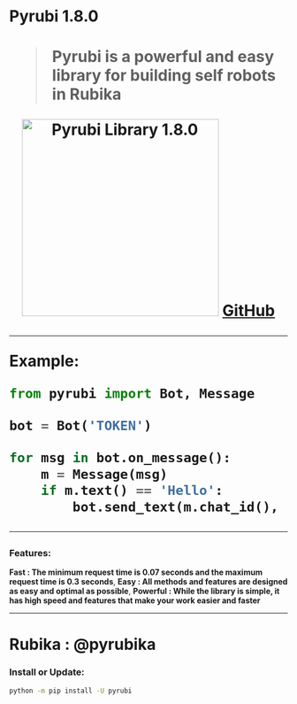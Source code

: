 <h1>Pyrubi 1.8.0<h1/>

> Pyrubi is a powerful and easy library for building self robots in Rubika

<p align='center'>
    <img src='https://iili.io/HIjPRS9.jpg' alt='Pyrubi Library 1.8.0' width='356'>
    <a href='https://github.com/AliGanji1/pyrubi'>GitHub</a>
</p>

<hr>

**Example:**
``` python
from pyrubi import Bot, Message

bot = Bot('TOKEN')

for msg in bot.on_message():
    m = Message(msg)
    if m.text() == 'Hello':
        bot.send_text(m.chat_id(), 'Hello from Pyrubi Library', m.message_id())
```

<hr>

### Features:

**Fast : The minimum request time is 0.07 seconds and the maximum request time is 0.3 seconds**,
**Easy : All methods and features are designed as easy and optimal as possible**, 
**Powerful : While the library is simple, it has high speed and features that make your work easier and faster**

<hr>

# Rubika : @pyrubika

### Install or Update:

``` bash
python -m pip install -U pyrubi
```